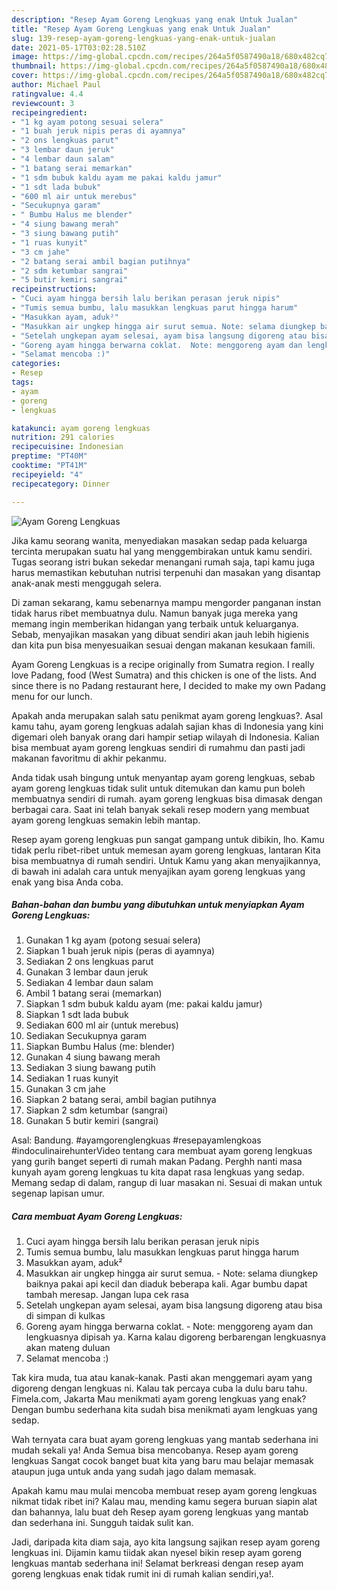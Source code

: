 ```yaml
---
description: "Resep Ayam Goreng Lengkuas yang enak Untuk Jualan"
title: "Resep Ayam Goreng Lengkuas yang enak Untuk Jualan"
slug: 139-resep-ayam-goreng-lengkuas-yang-enak-untuk-jualan
date: 2021-05-17T03:02:28.510Z
image: https://img-global.cpcdn.com/recipes/264a5f0587490a18/680x482cq70/ayam-goreng-lengkuas-foto-resep-utama.jpg
thumbnail: https://img-global.cpcdn.com/recipes/264a5f0587490a18/680x482cq70/ayam-goreng-lengkuas-foto-resep-utama.jpg
cover: https://img-global.cpcdn.com/recipes/264a5f0587490a18/680x482cq70/ayam-goreng-lengkuas-foto-resep-utama.jpg
author: Michael Paul
ratingvalue: 4.4
reviewcount: 3
recipeingredient:
- "1 kg ayam potong sesuai selera"
- "1 buah jeruk nipis peras di ayamnya"
- "2 ons lengkuas parut"
- "3 lembar daun jeruk"
- "4 lembar daun salam"
- "1 batang serai memarkan"
- "1 sdm bubuk kaldu ayam me pakai kaldu jamur"
- "1 sdt lada bubuk"
- "600 ml air untuk merebus"
- "Secukupnya garam"
- " Bumbu Halus me blender"
- "4 siung bawang merah"
- "3 siung bawang putih"
- "1 ruas kunyit"
- "3 cm jahe"
- "2 batang serai ambil bagian putihnya"
- "2 sdm ketumbar sangrai"
- "5 butir kemiri sangrai"
recipeinstructions:
- "Cuci ayam hingga bersih lalu berikan perasan jeruk nipis"
- "Tumis semua bumbu, lalu masukkan lengkuas parut hingga harum"
- "Masukkan ayam, aduk²"
- "Masukkan air ungkep hingga air surut semua. Note: selama diungkep baiknya pakai api kecil dan diaduk beberapa kali. Agar bumbu dapat tambah meresap. Jangan lupa cek rasa"
- "Setelah ungkepan ayam selesai, ayam bisa langsung digoreng atau bisa di simpan di kulkas"
- "Goreng ayam hingga berwarna coklat.  Note: menggoreng ayam dan lengkuasnya dipisah ya. Karna kalau digoreng berbarengan lengkuasnya akan mateng duluan"
- "Selamat mencoba :)"
categories:
- Resep
tags:
- ayam
- goreng
- lengkuas

katakunci: ayam goreng lengkuas 
nutrition: 291 calories
recipecuisine: Indonesian
preptime: "PT40M"
cooktime: "PT41M"
recipeyield: "4"
recipecategory: Dinner

---
```



![Ayam Goreng Lengkuas](https://img-global.cpcdn.com/recipes/264a5f0587490a18/680x482cq70/ayam-goreng-lengkuas-foto-resep-utama.jpg)

Jika kamu seorang wanita, menyediakan masakan sedap pada keluarga tercinta merupakan suatu hal yang menggembirakan untuk kamu sendiri. Tugas seorang istri bukan sekedar menangani rumah saja, tapi kamu juga harus memastikan kebutuhan nutrisi terpenuhi dan masakan yang disantap anak-anak mesti menggugah selera.

Di zaman  sekarang, kamu sebenarnya mampu mengorder panganan instan tidak harus ribet membuatnya dulu. Namun banyak juga mereka yang memang ingin memberikan hidangan yang terbaik untuk keluarganya. Sebab, menyajikan masakan yang dibuat sendiri akan jauh lebih higienis dan kita pun bisa menyesuaikan sesuai dengan makanan kesukaan famili. 

Ayam Goreng Lengkuas is a recipe originally from Sumatra region. I really love Padang, food (West Sumatra) and this chicken is one of the lists. And since there is no Padang restaurant here, I decided to make my own Padang menu for our lunch.

Apakah anda merupakan salah satu penikmat ayam goreng lengkuas?. Asal kamu tahu, ayam goreng lengkuas adalah sajian khas di Indonesia yang kini digemari oleh banyak orang dari hampir setiap wilayah di Indonesia. Kalian bisa membuat ayam goreng lengkuas sendiri di rumahmu dan pasti jadi makanan favoritmu di akhir pekanmu.

Anda tidak usah bingung untuk menyantap ayam goreng lengkuas, sebab ayam goreng lengkuas tidak sulit untuk ditemukan dan kamu pun boleh membuatnya sendiri di rumah. ayam goreng lengkuas bisa dimasak dengan berbagai cara. Saat ini telah banyak sekali resep modern yang membuat ayam goreng lengkuas semakin lebih mantap.

Resep ayam goreng lengkuas pun sangat gampang untuk dibikin, lho. Kamu tidak perlu ribet-ribet untuk memesan ayam goreng lengkuas, lantaran Kita bisa membuatnya di rumah sendiri. Untuk Kamu yang akan menyajikannya, di bawah ini adalah cara untuk menyajikan ayam goreng lengkuas yang enak yang bisa Anda coba.

<!--inarticleads1-->

##### Bahan-bahan dan bumbu yang dibutuhkan untuk menyiapkan Ayam Goreng Lengkuas:

1. Gunakan 1 kg ayam (potong sesuai selera)
1. Siapkan 1 buah jeruk nipis (peras di ayamnya)
1. Sediakan 2 ons lengkuas parut
1. Gunakan 3 lembar daun jeruk
1. Sediakan 4 lembar daun salam
1. Ambil 1 batang serai (memarkan)
1. Siapkan 1 sdm bubuk kaldu ayam (me: pakai kaldu jamur)
1. Siapkan 1 sdt lada bubuk
1. Sediakan 600 ml air (untuk merebus)
1. Sediakan Secukupnya garam
1. Siapkan  Bumbu Halus (me: blender)
1. Gunakan 4 siung bawang merah
1. Sediakan 3 siung bawang putih
1. Sediakan 1 ruas kunyit
1. Gunakan 3 cm jahe
1. Siapkan 2 batang serai, ambil bagian putihnya
1. Siapkan 2 sdm ketumbar (sangrai)
1. Gunakan 5 butir kemiri (sangrai)


Asal: Bandung. #ayamgorenglengkuas #resepayamlengkoas #indoculinairehunterVideo tentang cara membuat ayam goreng lengkuas yang gurih banget seperti di rumah makan Padang. Perghh nanti masa kunyah ayam goreng lengkuas tu kita dapat rasa lengkuas yang sedap. Memang sedap di dalam, rangup di luar masakan ni. Sesuai di makan untuk segenap lapisan umur. 

<!--inarticleads2-->

##### Cara membuat Ayam Goreng Lengkuas:

1. Cuci ayam hingga bersih lalu berikan perasan jeruk nipis
1. Tumis semua bumbu, lalu masukkan lengkuas parut hingga harum
1. Masukkan ayam, aduk²
1. Masukkan air ungkep hingga air surut semua. - Note: selama diungkep baiknya pakai api kecil dan diaduk beberapa kali. Agar bumbu dapat tambah meresap. Jangan lupa cek rasa
1. Setelah ungkepan ayam selesai, ayam bisa langsung digoreng atau bisa di simpan di kulkas
1. Goreng ayam hingga berwarna coklat.  - Note: menggoreng ayam dan lengkuasnya dipisah ya. Karna kalau digoreng berbarengan lengkuasnya akan mateng duluan
1. Selamat mencoba :)


Tak kira muda, tua atau kanak-kanak. Pasti akan menggemari ayam yang digoreng dengan lengkuas ni. Kalau tak percaya cuba la dulu baru tahu. Fimela.com, Jakarta Mau menikmati ayam goreng lengkuas yang enak? Dengan bumbu sederhana kita sudah bisa menikmati ayam lengkuas yang sedap. 

Wah ternyata cara buat ayam goreng lengkuas yang mantab sederhana ini mudah sekali ya! Anda Semua bisa mencobanya. Resep ayam goreng lengkuas Sangat cocok banget buat kita yang baru mau belajar memasak ataupun juga untuk anda yang sudah jago dalam memasak.

Apakah kamu mau mulai mencoba membuat resep ayam goreng lengkuas nikmat tidak ribet ini? Kalau mau, mending kamu segera buruan siapin alat dan bahannya, lalu buat deh Resep ayam goreng lengkuas yang mantab dan sederhana ini. Sungguh taidak sulit kan. 

Jadi, daripada kita diam saja, ayo kita langsung sajikan resep ayam goreng lengkuas ini. Dijamin kamu tiidak akan nyesel bikin resep ayam goreng lengkuas mantab sederhana ini! Selamat berkreasi dengan resep ayam goreng lengkuas enak tidak rumit ini di rumah kalian sendiri,ya!.

